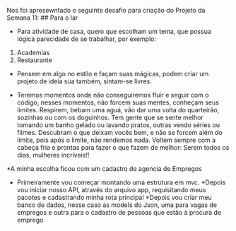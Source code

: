 Nos foi apresewntado o seguinte desafio para criação do Projeto da Semana 11: ## Para o lar

* Para atividade de casa, quero que escolham um tema, que possua lógica parecidade de se trabalhar, por exemplo:

1. Academias
2. Restaurante

- Pensem em algo no estilo e façam suas mágicas, podem criar um projeto de ideia sua também, sintam-se livres.


* Teremos momentos onde não conseguiremos fluir e seguir com o código, nesses momentos, não forcem suas mentes, conheçam seus limites. Respirem, bebam uma aguá, vão dar uma volta do quarteirão, sozinhas ou com os doguinhos. Tem gente que se sente melhor tomando um banho gelado ou lavando pratos, outras vendo séries ou filmes. Descubram o que deixam vocês bem, e não se forcem além do limite, pois após o limite, não rendemos nada. Voltem sempre com a cabeça fria e prontas para fazer o que fazem de melhor: Serem todos os dias, mulheres incríveis!!

*A minha escolha ficou com um cadastro de agencia de Empregos

* Primeiramente vou começar montando uma estrutura em mvc.
*Depois vou iniciar nosso API, através do arquivo app, requisitando meus pacotes e cadastrando minha rota principal
*Depois vou criar meu banco de dados, nesse caso as models do Json, uma para vagas de empregos e outra para o cadastro de pessoas que estão á procura de emprego